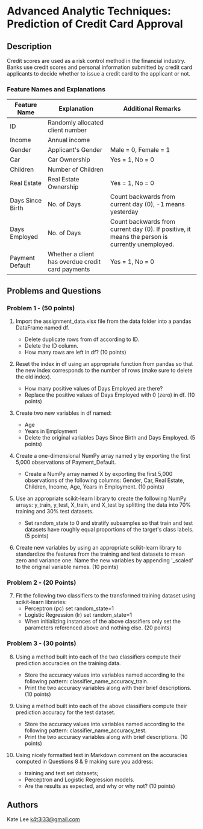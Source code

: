 # Advanced Analytic Techniques: Prediction of Credit Card Approval

## Description

Credit scores are used as a risk control method in the financial industry. Banks use credit scores and personal information submitted by credit card applicants to decide whether to issue a credit card to the applicant or not. 

### Feature Names and Explanations
| Feature Name    | Explanation                                    | Additional Remarks                          |
|-----------------|------------------------------------------------|---------------------------------------------|
| ID              | Randomly allocated client number               |                                             |
| Income          | Annual income                                  |                                             |
| Gender          | Applicant's Gender                             | Male = 0, Female = 1                        |
| Car             | Car Ownership                                  | Yes = 1, No = 0                             |
| Children        | Number of Children                             |                                             |
| Real Estate     | Real Estate Ownership                          | Yes = 1, No = 0                             |
| Days Since Birth| No. of Days                                     | Count backwards from current day (0), -1 means yesterday |
| Days Employed   | No. of Days                                     | Count backwards from current day (0). If positive, it means the person is currently unemployed. |
| Payment Default | Whether a client has overdue credit card payments | Yes = 1, No = 0                            |

## Problems and Questions
### Problem 1 - (50 points)
1. Import the assignment_data.xlsx file from the data folder into a pandas DataFrame named df.
   - Delete duplicate rows from df according to ID.
   - Delete the ID column.
   - How many rows are left in df? (10 points)

2. Reset the index in df using an appropriate function from pandas so that the new index corresponds to the number of rows (make sure to delete the old index).
   - How many positive values of Days Employed are there?
   - Replace the positive values of Days Employed with 0 (zero) in df. (10 points)

3. Create two new variables in df named:
   - Age
   - Years in Employment
   - Delete the original variables Days Since Birth and Days Employed. (5 points)

4. Create a one-dimensional NumPy array named y by exporting the first 5,000 observations of Payment_Default.
   - Create a NumPy array named X by exporting the first 5,000 observations of the following columns: Gender, Car, Real Estate, Children, Income, Age, Years in Employment. (10 points)

5. Use an appropriate scikit-learn library to create the following NumPy arrays: y_train, y_test, X_train, and X_test by splitting the data into 70% training and 30% test datasets.
   - Set random_state to 0 and stratify subsamples so that train and test datasets have roughly equal proportions of the target's class labels. (5 points)

6. Create new variables by using an appropriate scikit-learn library to standardize the features from the training and test datasets to mean zero and variance one. Name the new variables by appending '_scaled' to the original variable names. (10 points)

### Problem 2 - (20 Points)
7. Fit the following two classifiers to the transformed training dataset using scikit-learn libraries:
   - Perceptron (pc) set random_state=1
   - Logistic Regression (lr) set random_state=1
   - When initializing instances of the above classifiers only set the parameters referenced above and nothing else. (20 points)

### Problem 3 - (30 points)
8. Using a method built into each of the two classifiers compute their prediction accuracies on the training data.
   - Store the accuracy values into variables named according to the following pattern: classifier_name_accuracy_train.
   - Print the two accuracy variables along with their brief descriptions. (10 points)

9. Using a method built into each of the above classifiers compute their prediction accuracy for the test dataset.
   - Store the accuracy values into variables named according to the following pattern: classifier_name_accuracy_test.
   - Print the two accuracy variables along with brief descriptions. (10 points)

10. Using nicely formatted text in Markdown comment on the accuracies computed in Questions 8 & 9 making sure you address:
    - training and test set datasets;
    - Perceptron and Logistic Regression models.
    - Are the results as expected, and why or why not? (10 points)

## Authors

Kate Lee
k4t3l33@gmail.com
